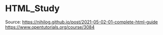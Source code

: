 # HTML_Study

Source:
https://nihilog.github.io/post/2021-05-02-01-complete-html-guide
https://www.opentutorials.org/course/3084
